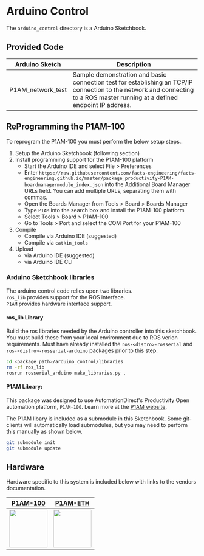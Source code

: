 # Arduino Control

The `arduino_control` directory is a Arduino Sketchbook. 


## Provided Code

| Arduino Sketch | Description |
| -------------- | ----------- |
| P1AM_network_test | Sample demonstration and basic connection test for establishing an TCP/IP connection to the network and connecting to a ROS master running at a defined endpoint IP address. | 



## ReProgramming the P1AM-100

To reprogram the P1AM-100 you must perform the below setup steps..

1. Setup the Arduino Sketchbook (following section)
2. Install programming support for the P1AM-100 platform
   - Start the Arduino IDE and select File > Preferences
   - Enter `https://raw.githubusercontent.com/facts-engineering/facts-engineering.github.io/master/package_productivity-P1AM-boardmanagermodule_index.json` into the Additional Board Manager URLs field. You can add multiple URLs, separating them with commas.
   - Open the Boards Manager from Tools > Board > Boards Manager
   - Type `P1AM` into the search box and install the P1AM-100 platform
   - Select Tools > Board > P1AM-100
   - Go to Tools > Port and select the COM Port for your P1AM-100
3. Compile
   - Compile via Arduino IDE (suggested)
   - Compile via `catkin_tools`
4. Upload
   - via Arduino IDE (suggested)
   - via Arduino IDE CLI



### Arduino Sketchbook libraries

The arduino control code relies upon two libraries.
<br>`ros_lib` provides support for the ROS interface.
<br>`P1AM` provides hardware interface support.


#### ros_lib Library

Build the ros libraries needed by the Arduino controller into this sketchbook. You must build these from your local environment due to ROS verion requirements.
Must have already installed the `ros-<distro>-rosserial` and `ros-<distro>-rosserial-arduino` packages prior to this step.


```bash
cd <package_path>/arduino_control/libraries
rm -rf ros_lib
rosrun rosserial_arduino make_libraries.py .
```


#### P1AM Library:

This package was designed to use AutomationDirect's Productivity Open automation platform, `P1AM-100`. Learn more at the [P1AM website](https://facts-engineering.github.io/).

The P1AM libary is included as a submodule in this Sketchbook. Some git-clients will automatically load submodules, but you may need to perform this manually as shown below.

```bash
git submodule init
git submodule update
```



## Hardware

Hardware specific to this system is included below with links to the vendors documentation.

| [P1AM-100](https://cdn.automationdirect.com/static/specs/p1amspecs.pdf) | [P1AM-ETH](https://cdn.automationdirect.com/static/specs/p1ameth.pdf) |
| -------- | -------- |
| <img src="https://facts-engineering.github.io/modules/P1AM-100/P1AM-100_STRAIGHTON.png" width="100"> | <img src="https://facts-engineering.github.io/modules/P1AM-ETH/P1AM-ETH_STRAIGHTON.png" width="100"> |